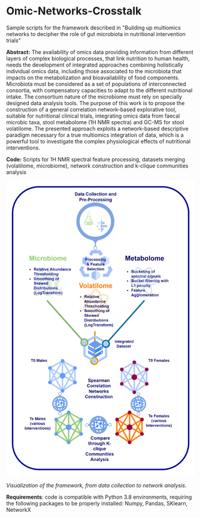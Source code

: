 # Omic-Networks-Crosstalk
Sample scripts for the framework described in "Building up multiomics networks to decipher the role of gut microbiota in nutritional intervention trials"

**Abstract:** The availability of omics data providing information from different layers of complex biological processes, 
that link nutrition to human health, needs the development of integrated approaches combining holistically individual omics data, 
including those associated to the microbiota that impacts on the metabolization and bioavailability of food components. 
Microbiota must be considered as a set of populations of interconnected consortia, 
with compensatory capacities to adapt to the different nutritional intake. 
The consortium nature of the microbiome must rely on specially designed data analysis tools. 
The purpose of this work is to propose the construction of a general correlation network-based explorative tool, 
suitable for nutritional clinical trials, integrating omics data from faecal microbic taxa, 
stool metabolome (1H NMR spectra) and GC-MS for stool volatilome. 
The presented approach exploits a network-based descriptive paradigm necessary for a true multiomics integration of data, 
which is a powerful tool to investigate the complex physiological effects of nutritional interventions.

**Code:** Scripts for 1H NMR spectral feature processing, datasets merging (volatilome, microbiome), network construction and k-clique
communities analysis


![Visualization of the framework, from data collection to network analysis.](https://github.com/CarloMengucci/Omic-Networks-Crosstalk/blob/main/metabolites_pipeline.png)

*Visualization of the framework, from data collection to network analysis.*


**Requirements**: code is compatible with Python 3.8 environments, requiring the following packages to be properly installed: Numpy, Pandas, SKlearn, NetworkX

